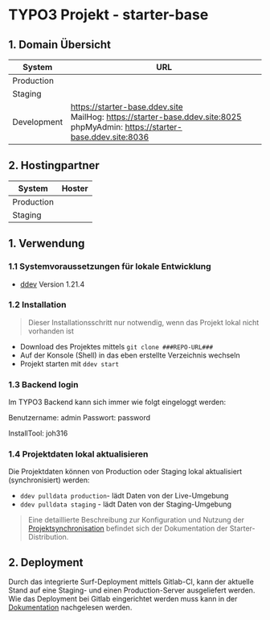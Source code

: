 # TYPO3 Projekt - starter-base

## 1. Domain Übersicht

| System      | URL                                                                                                                               |
| ----------  |-----------------------------------------------------------------------------------------------------------------------------------|
| Production  |                                                                                                                                   |
| Staging     |                                                                                                                                   |
| Development | https://starter-base.ddev.site<br>MailHog: https://starter-base.ddev.site:8025<br>phpMyAdmin:	https://starter-base.ddev.site:8036 |

## 2. Hostingpartner

| System      | Hoster        |
| ----------  | --------------|
| Production  |  |
| Staging     |  |


## 1. Verwendung

### 1.1 Systemvoraussetzungen für lokale Entwicklung

* [ddev][1] Version 1.21.4

### 1.2 Installation

> Dieser Installationsschritt nur notwendig, wenn das Projekt lokal nicht vorhanden ist

* Download des Projektes mittels `git clone ###REPO-URL###`
* Auf der Konsole (Shell) in das eben erstellte Verzeichnis wechseln
* Projekt starten mit `ddev start`

### 1.3 Backend login

Im TYPO3 Backend kann sich immer wie folgt eingeloggt werden:

Benutzername: admin
Passwort: password

InstallTool: joh316

### 1.4 Projektdaten lokal aktualisieren

Die Projektdaten können von Production oder Staging lokal aktualisiert (synchronisiert) werden:

* `ddev pulldata production`- lädt Daten von der Live-Umgebung
* `ddev pulldata staging` - lädt Daten von der Staging-Umgebung

> Eine detaillierte Beschreibung zur Konfiguration und Nutzung der [Projektsynchronisation][3] befindet sich der Dokumentation
> der Starter-Distribution.

## 2. Deployment

Durch das integrierte Surf-Deployment mittels Gitlab-CI, kann der aktuelle Stand auf eine Staging- und einen
Production-Server ausgeliefert werden. Wie das Deployment bei Gitlab eingerichtet werden muss kann in der
[Dokumentation][2] nachgelesen werden.


[1]: https://ddev.readthedocs.io/en/latest/#installation
[2]: https://docs-distribution.starter.team/Deployment/index.html
[3]: https://docs-distribution.starter.team/Kundenprojekt/project-synchronisieren.html

